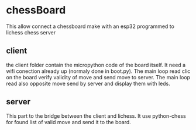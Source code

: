 # chessBoard

This allow connect a chessboard make with an esp32 programmed to lichess chess server

## client

the client folder contain the micropython code of the board itself. It need a wifi conection already up (normaly done in boot.py). The main loop read clic on the board verify validity of move and send move to server. The main loop read also opposite move send by server and display them with leds.

## server

This part to the bridge between the client and lichess. It use python-chess for found list of valid move and send it to the board.
